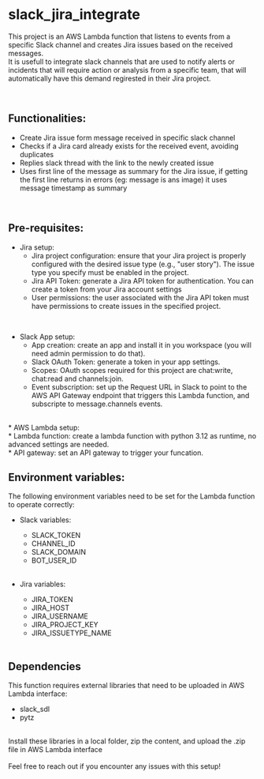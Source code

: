 # slack_jira_integrate
This project is an AWS Lambda function that listens to events from a specific Slack channel and creates Jira issues based on the received messages.<br>
It is usefull to integrate slack channels that are used to notify alerts or incidents that will require action or analysis from a specific team, that will automatically have this demand regirested in their Jira project.<br>

<br>

## Functionalities:<br>
* Create Jira issue form message received in specific slack channel<br>
* Checks if a Jira card already exists for the received event, avoiding duplicates<br>
* Replies slack thread with the link to the newly created issue<br>
* Uses first line of the message as summary for the Jira issue, if getting the first line returns in errors (eg: message is ans image) it uses message timestamp as summary<br>
<br>

## Pre-requisites:<br>
* Jira setup:<br>
  * Jira project configuration: ensure that your Jira project is properly configured with the desired issue type (e.g., "user story"). The issue type you specify must be enabled in the project.<br>
  * Jira API Token: generate a Jira API token for authentication. You can create a token from your Jira account settings<br>
  * User permissions: the user associated with the Jira API token must have permissions to create issues in the specified project.<br>

<br>

* Slack App setup:<br>
  * App creation: create an app and install it in you workspace (you will need admin permission to do that).<br>
  * Slack OAuth Token: generate a token in your app settings.<br>
  * Scopes: OAuth scopes required for this project are chat:write, chat:read and channels:join.<br>
  * Event subscription: set up the Request URL in Slack to point to the AWS API Gateway endpoint that triggers this Lambda function, and subscripte to message.channels events.<br>
<br>
* AWS Lambda setup:<br>
  * Lambda function: create a lambda function with python 3.12 as runtime, no advanced settings are needed.<br>
  * API gateway: set an API gateway to trigger your funcation.<br>

## Environment variables:<br>
The following environment variables need to be set for the Lambda function to operate correctly:<br>
* Slack variables:<br>
  * SLACK_TOKEN<br>
  * CHANNEL_ID<br>
  * SLACK_DOMAIN<br>
  * BOT_USER_ID<br>

  <br>

* Jira variables:<br>
  * JIRA_TOKEN<br>
  * JIRA_HOST<br>
  * JIRA_USERNAME<br>
  * JIRA_PROJECT_KEY<br>
  * JIRA_ISSUETYPE_NAME<br>

  <br>

## Dependencies<br>
This function requires external libraries that need to be uploaded in AWS Lambda interface:<br>
* slack_sdl<br>
* pytz<br>
<br>
Install these libraries in a local folder, zip the content, and upload the .zip file in AWS Lambda interface
<br>
<br>
Feel free to reach out if you encounter any issues with this setup!
  



